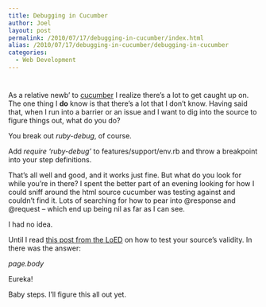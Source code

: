 ```yaml
---
title: Debugging in Cucumber
author: Joel
layout: post
permalink: /2010/07/17/debugging-in-cucumber/index.html
alias: /2010/07/17/debugging-in-cucumber/debugging-in-cucumber
categories:
  - Web Development
---
```

# 

As a relative newb’ to [cucumber][1] I realize there’s a lot to get caught up on. The one thing I **do** know is that there’s a lot that I don’t know. Having said that, when I run into a barrier or an issue and I want to dig into the source to figure things out, what do you do?

 [1]: https://cukes.info

You break out *ruby-debug*, of course.

Add *require ‘ruby-debug’* to features/support/env.rb and throw a breakpoint into your step definitions.

That’s all well and good, and it works just fine. But what do you look for while you’re in there? I spent the better part of an evening looking for how I could sniff around the html source cucumber was testing against and couldn’t find it. Lots of searching for how to pear into @response and @request – which end up being nil as far as I can see. 

I had no idea.

Until I read [this post from the LoED][2] on how to test your source’s validity. In there was the answer:

 [2]: https://theled.co.uk/blog/archive/2010/07/17/how-we-added-automated-html-validation-to-our-web-development-process/

*page.body*

Eureka!

Baby steps. I’ll figure this all out yet.
